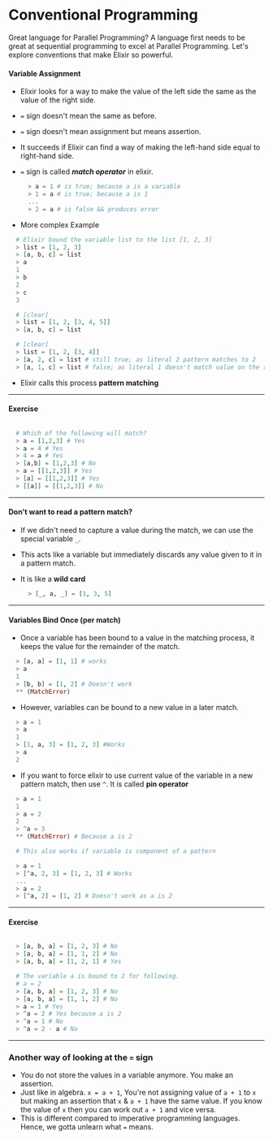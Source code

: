 # Conventional Programming

Great language for Parallel Programming? A language first needs to be great at sequential programming to excel at Parallel Programming. Let's explore conventions that make Elixir so powerful.

#### Variable Assignment
  - Elixir looks for a way to make the value of the left side the same as the value of the right side.
  - `=` sign doesn't mean the same as before.
  - `=` sign doesn't mean assignment but means assertion.
  - It succeeds if Elixir can find a way of making the left-hand side equal to right-hand side.
  - `=` sign is called ***match operator*** in elixir.

    ```elixir
      > a = 1 # is true; because a is a variable
      > 1 = a # is true; because a is 1
      ...
      > 2 = a # is false && produces error
    ```
  - More complex Example
  ```elixir
    # Elixir bound the variable list to the list [1, 2, 3]
    > list = [1, 2, 3]
    > [a, b, c] = list
    > a
    1
    > b
    2
    > c
    3

    # [clear]
    > list = [1, 2, [3, 4, 5]]
    > [a, b, c] = list

    # [clear]
    > list = [1, 2, [3, 4]]
    > [a, 2, c] = list # still true; as literal 2 pattern matches to 2
    > [a, 1, c] = list # false; as literal 1 doesn't match value on the right

  ```
  - Elixir calls this process **pattern matching**

---

#### Exercise

```elixir

  # Which of the following will match?
  > a = [1,2,3] # Yes
  > a = 4 # Yes
  > 4 = a # Yes
  > [a,b] = [1,2,3] # No
  > a = [[1,2,3]] # Yes
  > [a] = [[1,2,3]] # Yes
  > [[a]] = [[1,2,3]] # No

```

---

#### Don't want to read a pattern match?
- If we didn't need to capture a value during the match, we can use the special variable `_`.
- This acts like a variable but immediately discards any value given to it in a pattern match.
- It is like a **wild card**

  ```elixir
    > [_, a, _] = [1, 3, 5]
  ```

---

#### Variables Bind Once (per match)
- Once a variable has been bound to a value in the matching process, it keeps the value for the remainder of the match.
```elixir
  > [a, a] = [1, 1] # works
  > a
  1
  > [b, b] = [1, 2] # Doesn't work
  ** (MatchError)
```

- However, variables can be bound to a new value in a later match.
```elixir
  > a = 1
  > a
  1
  > [1, a, 3] = [1, 2, 3] #Works
  > a
  2
```

- If you want to force elixir to use current value of the variable in a new pattern match, then use `^`. It is called **pin operator**
```elixir
  > a = 1
  1
  > a = 2
  2
  > ^a = 3
  ** (MatchError) # Because a is 2

  # This also works if variable is component of a pattern

  > a = 1
  > [^a, 2, 3] = [1, 2, 3] # Works
  ...
  > a = 2
  > [^a, 2] = [1, 2] # Doesn't work as a is 2
```

---

#### Exercise
  ```elixir

    > [a, b, a] = [1, 2, 3] # No
    > [a, b, a] = [1, 1, 2] # No
    > [a, b, a] = [1, 2, 1] # Yes

    # The variable a is bound to 2 for following.
    # a = 2
    > [a, b, a] = [1, 2, 3] # No
    > [a, b, a] = [1, 1, 2] # No
    > a = 1 # Yes
    > ^a = 2 # Yes because a is 2
    > ^a = 1 # No
    > ^a = 2 - a # No
  ```

---

### Another way of looking at the `=` sign
- You do not store the values in a variable anymore. You make an assertion.
- Just like in algebra. `x = a + 1`, You're not assigning value of `a + 1` to `x` but making an assertion that `x` & `a + 1` have the same value. If you know the value of `x` then you can work out `a + 1` and vice versa.
- This is different compared to imperative programming languages. Hence, we gotta unlearn what `=` means.
